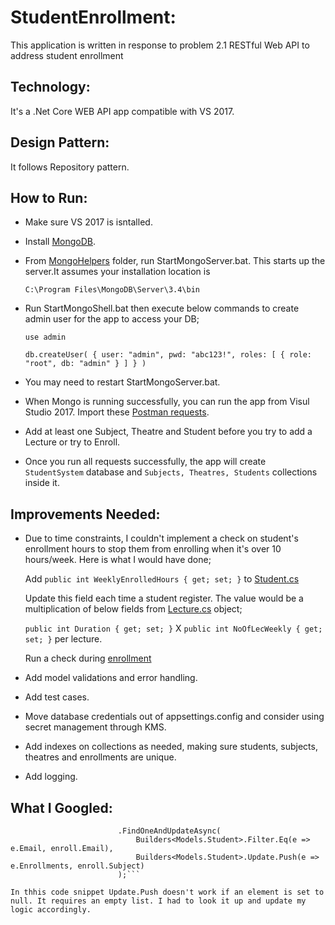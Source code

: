 # StudentEnrollment:
This application is written in response to problem 2.1 RESTful Web API to address student enrollment

## Technology:
It's a .Net Core WEB API app compatible with VS 2017.

## Design Pattern:
It follows Repository pattern.

## How to Run: 
* Make sure VS 2017 is isntalled.
* Install [MongoDB](https://docs.mongodb.com/v3.2/tutorial/install-mongodb-on-windows/).
* From [MongoHelpers](https://github.com/banerjeea/StudentEnrollment/tree/master/MongoHelpers) folder, run StartMongoServer.bat. This starts up the server.It assumes your installation location is 

  `C:\Program Files\MongoDB\Server\3.4\bin`
* Run StartMongoShell.bat then execute below commands to create admin user for the app to access your DB;

  `use admin`
  
  `db.createUser( { user: "admin", pwd: "abc123!", roles: [ { role: "root", db: "admin" } ] } )`
  
* You may need to restart StartMongoServer.bat.  
* When Mongo is running successfully, you can run the app from Visul Studio 2017. Import these [Postman requests](https://github.com/banerjeea/StudentEnrollment/tree/master/PostmanRequests).
* Add at least one Subject, Theatre and Student before you try to add a Lecture or try to Enroll.
* Once you run all requests successfully, the app will create `StudentSystem` database and `Subjects, Theatres, Students` collections inside it. 

## Improvements Needed:
* Due to time constraints, I couldn't implement a check on student's enrollment hours to stop them from enrolling when it's over 10 hours/week. Here is what I would have done;

   Add `public int WeeklyEnrolledHours { get; set; }` to [Student.cs](https://github.com/banerjeea/StudentEnrollment/blob/master/StudentEnrollment/StudentEnrollment/Models/Student.cs)

   Update this field each time a student register. The value would be a multiplication of below fields from [Lecture.cs](https://github.com/banerjeea/StudentEnrollment/blob/master/StudentEnrollment/StudentEnrollment/Models/Lecture.cs) object;

  `public int Duration { get; set; }` X `public int NoOfLecWeekly { get; set; }` per lecture. 

  Run a check during [enrollment](https://github.com/banerjeea/StudentEnrollment/blob/master/StudentEnrollment/StudentEnrollment/Repositories/Enrollment/Enrollment.cs#L35)
  
* Add model validations and error handling.
* Add test cases.
* Move database credentials out of appsettings.config and consider using secret management through KMS.
* Add indexes on collections as needed, making sure students, subjects, theatres and enrollments are unique.
* Add logging.
  
## What I Googled:
``` var result = await _dbContext.Students()
                        .FindOneAndUpdateAsync(
                            Builders<Models.Student>.Filter.Eq(e => e.Email, enroll.Email),
                            Builders<Models.Student>.Update.Push(e => e.Enrollments, enroll.Subject)
                        );```
                        
In thhis code snippet Update.Push doesn't work if an element is set to null. It requires an empty list. I had to look it up and update my logic accordingly.                        
  
